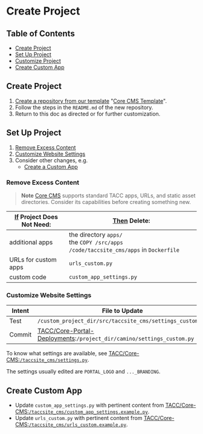 # Create Project

## Table of Contents

- [Create Project](#create-project)
- [Set Up Project](#set-up-project)
- [Customize Project](#customize-project)
- [Create Custom App](#create-custom-app)

## Create Project

1. [Create a repository from our template](https://docs.github.com/en/repositories/creating-and-managing-repositories/creating-a-repository-from-a-template) "[Core CMS Template]".
2. Follow the steps in the `README.md` of the new repository.
3. Return to this doc as directed or for further customization.

## Set Up Project

1. [Remove Excess Content](#remove-excess-content)
2. [Customize Website Settings](#customize-website-settings)
3. Consider other changes, e.g.
    - [Create a Custom App](#create-a-custom-app)

### Remove Excess Content

> **Note**
> [Core CMS] supports standard TACC apps, URLs, and static asset directories. Consider its capabilities before creating something new.

| <u>If</u> Project Does Not Need: | <u>Then</u> Delete: |
| - | - |
| additional apps | the directory `apps/`<br />the `COPY /src/apps /code/taccsite_cms/apps` in `Dockerfile` |
| URLs for custom apps | `urls_custom.py` |
| custom code | `custom_app_settings.py` |

### Customize Website Settings

| Intent | File to Update |
| - | - |
| Test | `/custom_project_dir/src/taccsite_cms/settings_custom.py` |
| Commit | [TACC/Core-Portal-Deployments][Core Portal Deployments]:`/project_dir/camino/settings_custom.py` |

To know what settings are available, see [TACC/Core-CMS:`/taccsite_cms/settings.py`](https://github.com/TACC/Core-CMS/blob/main/taccsite_cms/settings.py).

The settings usually edited are `PORTAL_LOGO` and `..._BRANDING`.

## Create Custom App

- Update `custom_app_settings.py` with pertinent content from [TACC/Core-CMS:`/taccsite_cms/custom_app_settings.example.py`](https://github.com/TACC/Core-CMS/blob/1d88c35/taccsite_cms/custom_app_settings.example.py).
- Update `urls_custom.py` with pertinent content from [TACC/Core-CMS:`/taccsite_cms/urls_custom.example.py`](https://github.com/TACC/Core-CMS/blob/1d88c35/taccsite_cms/urls_custom.example.py).


<!-- Link Aliases -->

[Core CMS]: https://github.com/TACC/Core-CMS
[Core CMS Template]: https://github.com/TACC/Core-CMS-Template
[Core Portal Deployments]: https://github.com/TACC/Core-Portal-Deployments
